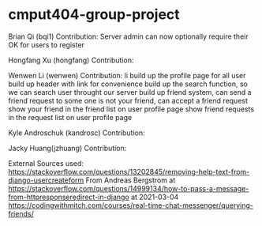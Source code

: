 # cmput404-group-project
Brian Qi (bqi1)
Contribution:
Server admin can now optionally require their OK for users to register

Hongfang Xu (hongfang)
Contribution:

Wenwen Li (wenwen)
Contribution:
li build up the profile page for all user 
build up header with link for convenience 
build up the search function, so we can search user throught our server
build up friend system, can send a friend request to some one is not your friend,
  can accept a friend request 
  show your friend in the friend list on user profile page 
  show friend requests in the request list on user profile page 
  


Kyle Androschuk (kandrosc)
Contribution:

Jacky Huang(jzhuang)
Contribution:


External Sources used:
https://stackoverflow.com/questions/13202845/removing-help-text-from-django-usercreateform
From Andreas Bergstrom at https://stackoverflow.com/questions/14999134/how-to-pass-a-message-from-httpresponseredirect-in-django at 2021-03-04 
https://codingwithmitch.com/courses/real-time-chat-messenger/querying-friends/
